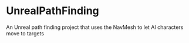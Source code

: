 # UnrealPathFinding
 An Unreal path finding project that uses the NavMesh to let AI characters move to targets
